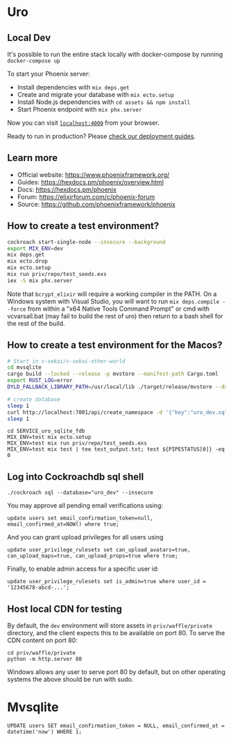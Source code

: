 # Uro

## Local Dev
 
It's possible to run the entire stack locally with docker-compose by running `docker-compose up` 

To start your Phoenix server:

  * Install dependencies with `mix deps.get`
  * Create and migrate your database with `mix ecto.setup`
  * Install Node.js dependencies with `cd assets && npm install`
  * Start Phoenix endpoint with `mix phx.server`

Now you can visit [`localhost:4000`](http://localhost:4000) from your browser.

Ready to run in production? Please [check our deployment guides](https://hexdocs.pm/phoenix/deployment.html).

## Learn more

  * Official website: https://www.phoenixframework.org/
  * Guides: https://hexdocs.pm/phoenix/overview.html
  * Docs: https://hexdocs.pm/phoenix
  * Forum: https://elixirforum.com/c/phoenix-forum
  * Source: https://github.com/phoenixframework/phoenix

## How to create a test environment?

```bash
cockroach start-single-node --insecure --background
export MIX_ENV=dev 
mix deps.get
mix ecto.drop
mix ecto.setup
mix run priv/repo/test_seeds.exs
iex -S mix phx.server
```
Note that `bcrypt_elixir` will require a working compiler in the PATH. On a Windows system with Visual Studio, you will want to run `mix deps.compile --force` from within a "x64 Native Tools Command Prompt" or cmd with vcvarsall.bat (may fail to build the rest of uro) then return to a bash shell for the rest of the build.

## How to create a test environment for the Macos?

```bash
# Start in v-sekai/v-sekai-other-world
cd mvsqlite
cargo build --locked --release -p mvstore --manifest-path Cargo.toml
export RUST_LOG=error
DYLD_FALLBACK_LIBRARY_PATH=/usr/local/lib ./target/release/mvstore --data-plane 127.0.0.1:7000 --admin-api 127.0.0.1:7001 --metadata-prefix mvstore-test --raw-data-prefix m --auto-create-namespace --cluster /usr/local/etc/foundationdb/fdb.cluster &
```

```bash
# create database
sleep 1
curl http://localhost:7001/api/create_namespace -d '{"key":"uro_dev.sqlite3","metadata":""}'
sleep 1
```

```
cd SERVICE_uro_sqlite_fdb
MIX_ENV=test mix ecto.setup
MIX_ENV=test mix run priv/repo/test_seeds.exs
MIX_ENV=test mix test | tee test_output.txt; test ${PIPESTATUS[0]} -eq 0
```

## Log into Cockroachdb sql shell

`./cockroach sql --database="uro_dev" --insecure`

You may approve all pending email verifications using:

```
update users set email_confirmation_token=null, email_confirmed_at=NOW() where true;
```

And you can grant upload privileges for all users using
```
update user_privilege_rulesets set can_upload_avatars=true, can_upload_maps=true, can_upload_props=true where true;
```

Finally, to enable admin access for a specific user id:
```
update user_privilege_rulesets set is_admin=true where user_id = '12345678-abcd-...';
```

## Host local CDN for testing

By default, the `dev` environment will store assets in `priv/waffle/private` directory, and the client expects this to be available on port 80. To serve the CDN content on port 80:

```
cd priv/waffle/private
python -m http.server 80
```

Windows allows any user to serve port 80 by default, but on other operating systems the above should be run with sudo.

# Mvsqlite

```
UPDATE users SET email_confirmation_token = NULL, email_confirmed_at = datetime('now') WHERE 1;
```